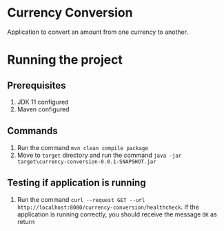 # Currency Conversion
Application to convert an amount from one currency to another.

# Running the project

##  Prerequisites

1. JDK 11 configured
2. Maven configured

## Commands

1. Run the command `mvn clean compile package`
2. Move to `target` directory and run the command `java -jar target\currency-conversion-0.0.1-SNAPSHOT.jar`

## Testing if application is running

1. Run the command `curl --request GET --url http://localhost:8080/currency-conversion/healthcheck`. If the application
is running correctly, you should receive the message `OK` as return